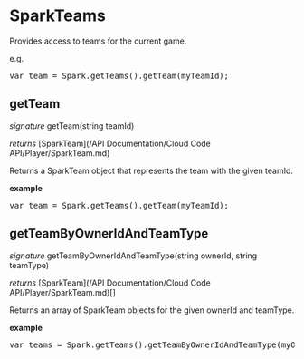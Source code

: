 # SparkTeams

Provides access to teams for the current game.

e.g.

<pre rel="highlighter" code-brush="js" contenteditable="false">var team = Spark.getTeams().getTeam(myTeamId);</pre>


## getTeam
_signature_ getTeam(string teamId)</p>
_returns_ [SparkTeam](/API Documentation/Cloud Code API/Player/SparkTeam.md)</p>

Returns a SparkTeam object that represents the team with the given teamId.

<b>example</b>

<pre rel="highlighter" code-brush="js" contenteditable="false">var team = Spark.getTeams().getTeam(myTeamId);</pre>

## getTeamByOwnerIdAndTeamType
_signature_ getTeamByOwnerIdAndTeamType(string ownerId, string teamType)</p>
_returns_ [SparkTeam](/API Documentation/Cloud Code API/Player/SparkTeam.md)[]</p>

Returns an array of SparkTeam objects for the given ownerId and teamType.

<b>example</b>

<pre rel="highlighter" code-brush="js" contenteditable="false">var teams = Spark.getTeams().getTeamByOwnerIdAndTeamType(myOwnerId, myTeamType);</pre>

